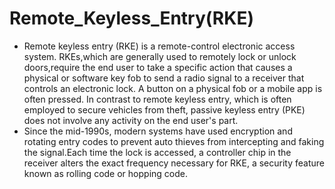 # Remote_Keyless_Entry(RKE)

* Remote keyless entry (RKE) is a remote-control electronic access system. RKEs,which are generally used to remotely lock or unlock doors,require the end user to take a specific     action that causes a physical or software key fob to send a radio signal to a receiver that controls an electronic lock. A button on a physical fob or a mobile app is often       pressed. In contrast to remote keyless entry, which is often employed to secure vehicles from theft, passive keyless entry (PKE) does not involve any activity on the end user's   part.
* Since the mid-1990s, modern systems have used encryption and rotating entry codes to prevent auto thieves from intercepting and faking the signal.Each time the lock is accessed,   a controller chip in the receiver alters the exact frequency necessary for RKE, a security feature known as rolling code or hopping code.

